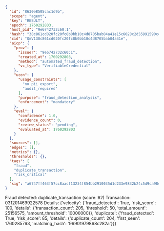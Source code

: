 ```json
{
  "id": "8630e8505cac1d9b",
  "scope": "agent",
  "key": "RESULT",
  "epoch": 1760292803,
  "host_pid": "9e6742732c60:1",
  "hash": "38c861cd020fc20fc8b0bb10c4d8705bab04a41e15c6028c2d55991590cc53dd",
  "cid": "QmV138c861cd020fc20fc8b0bb10c4d8705bab04a41e",
  "aicp": {
    "prov": {
      "issuer": "9e6742732c60:1",
      "created_at": 1760292803,
      "method": "automated_fraud_detection",
      "vc_type": "VerifiableCredential"
    },
    "ucon": {
      "usage_constraints": [
        "no_pii_export",
        "audit_required"
      ],
      "purpose": "fraud_detection_analysis",
      "enforcement": "mandatory"
    },
    "eval": {
      "confidence": 1.0,
      "evidence_count": 0,
      "review_status": "pending",
      "evaluated_at": 1760292803
    }
  },
  "sources": [],
  "edges": [],
  "metrics": {},
  "thresholds": {},
  "tags": [
    "fraud",
    "duplicate_transaction",
    "risk_critical"
  ],
  "sig": "a6747ff463f57cc8aacf13234f854bb2910035d1d233e9832b24c5d9ca98ca37"
}
```

Fraud detected: duplicate_transaction (score: 92)
Transaction: 031201469922578
Details: {'velocity': {'fraud_detected': True, 'risk_score': 100, 'details': {'transaction_count': 205, 'threshold': 50, 'total_amount': 25156575, 'amount_threshold': 10000000}}, 'duplicate': {'fraud_detected': True, 'risk_score': 85, 'details': {'duplicate_count': 204, 'first_seen': 1760285763, 'matching_hash': '96901979868c282a'}}}